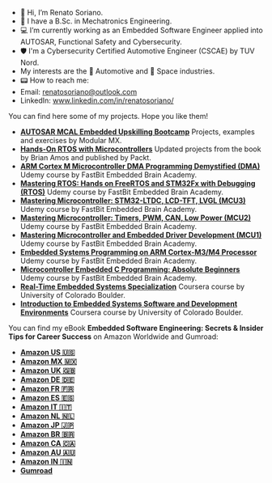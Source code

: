 - 👋 Hi, I’m Renato Soriano.
- 🤖 I have a B.Sc. in Mechatronics Engineering.
- 💻 I’m currently working as an Embedded Software Engineer applied into AUTOSAR, Functional Safety and Cybersecurity.
- 🛡️ I'm a Cybersecurity Certified Automotive Engineer (CSCAE) by TUV Nord.
- My interests are the 🚙 Automotive and 🚀 Space industries.
- 📟 How to reach me: 
- Email: renatosoriano@outlook.com
- LinkedIn: www.linkedin.com/in/renatosoriano/

You can find here some of my projects. Hope you like them!

- **[AUTOSAR MCAL Embedded Upskilling Bootcamp](https://github.com/renatosoriano/AUTOSAR-MCAL-Embedded-Upskilling-Bootcamp)** Projects, examples and exercises by Modular MX.
- **[Hands-On RTOS with Microcontrollers](https://github.com/renatosoriano/Hands-On-RTOS-with-Microcontrollers-Book-Projects)** Updated projects from the book by Brian Amos and published by Packt.
- **[ARM Cortex M Microcontroller DMA Programming Demystified (DMA)](https://github.com/renatosoriano/Udemy-Embedded-Course8_ARM-Cortex-M-Microcontroller-DMA-Programming-Demystified)** Udemy course by FastBit Embedded Brain Academy.
- **[Mastering RTOS: Hands on FreeRTOS and STM32Fx with Debugging (RTOS)](https://github.com/renatosoriano/Udemy-Embedded-Course7_Mastering-RTOS-Hands-on-FreeRTOS-and-STM32Fx-with-Debugging)** Udemy course by FastBit Embedded Brain Academy.
- **[Mastering Microcontroller: STM32-LTDC, LCD-TFT, LVGL (MCU3)](https://github.com/renatosoriano/Udemy-Embedded-Course5_Mastering-Microcontroller-STM32-LTDC-LCD-TFT-LVGL-MCU3)** Udemy course by FastBit Embedded Brain Academy.
- **[Mastering Microcontroller: Timers, PWM, CAN, Low Power (MCU2)](https://github.com/renatosoriano/Udemy-Embedded-Course4_Mastering-Microcontroller-Timers-PWM-CAN-Low-Power-MCU2)** Udemy course by FastBit Embedded Brain Academy.
- **[Mastering Microcontroller and Embedded Driver Development (MCU1)](https://github.com/renatosoriano/Udemy-Embedded-Course3_Mastering-Microcontroller-and-Embedded-Driver-Development-MCU1)** Udemy course by FastBit Embedded Brain Academy.
- **[Embedded Systems Programming on ARM Cortex-M3/M4 Processor](https://github.com/renatosoriano/Udemy-Embedded-Course2_Embedded-Systems-Programming-on-ARM-Cortex-M3-M4-Processor)** Udemy course by FastBit Embedded Brain Academy.
- **[Microcontroller Embedded C Programming: Absolute Beginners](https://github.com/renatosoriano/Udemy-Embedded-Course1_Microcontroller-Embedded-C-Programming-Absolute-Beginners)** Udemy course by FastBit Embedded Brain Academy.
- **[Real-Time Embedded Systems Specialization](https://github.com/renatosoriano/Coursera_Real-Time-Embedded-Systems-Specialization)** Coursera course by University of Colorado Boulder.
- **[Introduction to Embedded Systems Software and Development Environments](https://github.com/renatosoriano/Coursera_Introduction-to-Embedded-Systems-Software-and-Development-Environments)** Coursera course by University of Colorado Boulder.

You can find my eBook **Embedded Software Engineering: Secrets & Insider Tips for Career Success** on Amazon Worldwide and Gumroad: 

- **[Amazon US 🇺🇸](https://www.amazon.com/dp/B0CX5XXSPP)**
- **[Amazon MX 🇲🇽](https://www.amazon.com.mx/dp/B0CX5XXSPP)**
- **[Amazon UK 🇬🇧](https://www.amazon.co.uk/dp/B0CX5XXSPP)**
- **[Amazon DE 🇩🇪](https://www.amazon.de/dp/B0CX5XXSPP)**
- **[Amazon FR 🇫🇷](https://www.amazon.fr/dp/B0CX5XXSPP)**
- **[Amazon ES 🇪🇸](https://www.amazon.es/dp/B0CX5XXSPP)**
- **[Amazon IT 🇮🇹](https://www.amazon.it/dp/B0CX5XXSPP)**
- **[Amazon NL 🇳🇱](https://www.amazon.nl/dp/B0CX5XXSPP)**
- **[Amazon JP 🇯🇵](https://www.amazon.co.jp/dp/B0CX5XXSPP)**
- **[Amazon BR 🇧🇷](https://www.amazon.com.br/dp/B0CX5XXSPP)**
- **[Amazon CA 🇨🇦](https://www.amazon.ca/dp/B0CX5XXSPP)**
- **[Amazon AU 🇦🇺](https://www.amazon.com.au/dp/B0CX5XXSPP)**
- **[Amazon IN 🇮🇳](https://www.amazon.in/dp/B0CX5XXSPP)**
- **[Gumroad](https://renatosoriano.gumroad.com/l/CareerSuccessEmbedded/5c3dkg3)**

<!---
renatosoriano/renatosoriano is a ✨ special ✨ repository because its `README.md` (this file) appears on your GitHub profile.
You can click the Preview link to take a look at your changes.
--->
